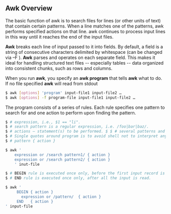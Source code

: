 ## Awk Overview

The basic function of awk is to search files for lines (or other units of text) that contain certain patterns. When a line matches one of the patterns, awk performs specified actions on that line. awk continues to process input lines in this way until it reaches the end of the input files. 

**Awk** breaks each line of input passed to it into fields. By default, a field is a string of consecutive characters delimited by whitespace (can be changed via –F ).
**Awk** parses and operates on each separate field. This makes it ideal for handling structured text files -- especially tables -- data organized into consistent chunks, such as rows and columns.

When you run **awk**, you specify an **awk program** that tells **awk** what to do. If no file specified **awk** will read from stdout
```bash
$ awk [options] 'program' input-file1 input-file2 …
$ awk [options] -f program-file input-file1 input-file2 …
```
The program consists of a series of rules. Each rule specifies one pattern to search for and one action to perform upon finding the pattern.
```bash
$ # expression, i.e., $1 == "li".
$ # search pattern is a regular expression, i.e. /foo|bar|baz/.
$ # actions – statement(s) to be performed. $ $ # several patterns and actions are possible in awk.
$ # Single quotes around program is to avoid shell not to interpret any of its special characters.
$ # pattern { action }

$ awk '
    expression or /search pattern1/ { action }
    expression or /search pattern2/ { action }
    ' inut-file

$ # BEGIN rule is executed once only, before the first input record is read. 
$ # END rule is executed once only, after all the input is read.

$ awk '
     BEGIN { action }
       expression or /pattern/  { action }
     END   { action }
' input-file
```
